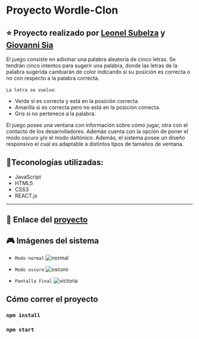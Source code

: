 # Proyecto Wordle-Clon
:star: Proyecto realizado por [Leonel Subelza](https://github.com/leonelSubelza) y [Giovanni Sia](https://github.com/GiovanniSia)
--
El juego consiste en adivinar una palabra aleatoria de cinco letras. Se tendrán cinco intentos para sugerir una palabra, donde las letras de la palabra sugerida cambiarán de color indicando si su posición es correcta o no con respecto a la palabra correcta.

`La letra se vuelve`:
- Verde si es correcta y está en la posición correcta.
- Amarilla si es correcta pero no está en la posición correcta.
- Gris si no pertenece a la palabra.

El juego posee una ventana con información sobre cómo jugar, otra con el contacto de los desarrolladores. Además cuenta con la opción de poner el modo oscuro y/o el modo daltónico.
Además, el sistema posee un diseño responsivo el cual es adaptable a distintos tipos de tamaños de ventana.

## :hammer:Teconologías utilizadas:  
- JavaScript
- HTML5
- CSS3
- REACT.js
---

## :link: Enlace del [proyecto](https://giovannisia.github.io/Wordle-Clon/)

## :video_game: Imágenes del sistema 

- `Modo normal`
![normal](https://user-images.githubusercontent.com/85598026/214917531-cf5158c9-350f-4136-bce4-37aec83a9c2e.jpg)

- `Modo oscuro`
![oscuro](https://user-images.githubusercontent.com/85598026/214917632-c2893064-db25-45b5-84a1-190644f8ad48.jpg)

- `Pantalla Final`
![victoria](https://user-images.githubusercontent.com/85598026/214918210-e4691020-8f55-447e-8f14-50fe1a2271d8.jpg)

## Cómo correr el proyecto
### `npm install`
### `npm start`
